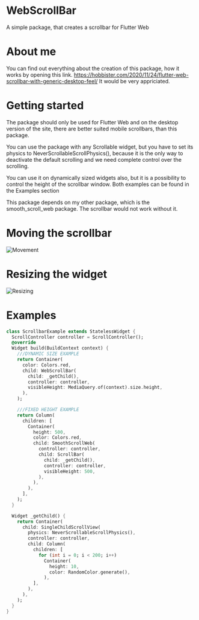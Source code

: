 # WebScrollBar

A simple package, that creates a scrollbar for Flutter Web

# About me 
You can find out everything about the creation of this package, how it works by opening this link. 
https://hobbister.com/2020/11/24/flutter-web-scrollbar-with-generic-desktop-feel/
It would be very appriciated.


# Getting started
The package should only be used for Flutter Web and on the desktop version of the site, there are better suited mobile scrollbars, than this package.

You can use the package with any Scrollable widget, but you have to set its physics to NeverScrollableScrollPhysics(), because it is the only way to deactivate the default scrolling and we need complete control over the scrolling.

You can use it on dynamically sized widgets also, but it is a possibility to control the height of the scrollbar window. Both examples can be found in the Examples section

This package depends on my other package, which is the smooth_scroll_web package. The scrollbar would not work without it.

# Moving the scrollbar
![Movement](https://gitlab.com/dezso15/webscrollbar/-/raw/master/scrollbar_moving.gif)
# Resizing the widget
![Resizing](https://gitlab.com/dezso15/webscrollbar/-/raw/master/scrollbar_resize.gif)

# Examples
```dart
class ScrollbarExample extends StatelessWidget {
  ScrollController controller = ScrollController();
  @override
  Widget build(BuildContext context) {
    ///DYNAMIC SIZE EXAMPLE
    return Container(
      color: Colors.red,
      child: WebScrollBar(
        child: _getChild(),
        controller: controller,
        visibleHeight: MediaQuery.of(context).size.height,
      ),
    );

    ///FIXED HEIGHT EXAMPLE
    return Column(
      children: [
        Container(
          height: 500,
          color: Colors.red,
          child: SmoothScrollWeb(
            controller: controller,
            child: ScrollBar(
              child: _getChild(),
              controller: controller,
              visibleHeight: 500,
            ),
          ),
        ),
      ],
    );
  }

  Widget _getChild() {
    return Container(
      child: SingleChildScrollView(
        physics: NeverScrollableScrollPhysics(),
        controller: controller,
        child: Column(
          children: [
            for (int i = 0; i < 200; i++)
              Container(
                height: 10,
                color: RandomColor.generate(),
              ),
          ],
        ),
      ),
    );
  }
}
